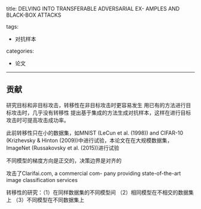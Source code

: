 title: DELVING INTO TRANSFERABLE ADVERSARIAL EX- AMPLES AND BLACK-BOX ATTACKS

tags: 
- 对抗样本

categories:
- 论文

------
## 贡献

研究目标和非目标攻击，转移性在非目标攻击时更容易发生
用已有的方法进行目标攻击时，几乎没有转移性
提出基于集成的方法生成对抗样本，这样在进行目标攻击时可提高攻击成功率。

<!--more-->
此前转移性只在小的数据集，如MNIST (LeCun et al. (1998)) and CIFAR-10 (Krizhevsky & Hinton (2009))中进行试验，本论文在在大规模数据集，ImageNet (Russakovsky et al. (2015))进行试验

不同模型的梯度方向是正交的，决策边界是对齐的

攻击了Clarifai.com, a commercial com- pany providing state-of-the-art image classification services


转移性的研究：（1）在同样数据集的不同模型间 （2）相同模型在不相交的数据集上 （3）不同模型在不同数据集上

